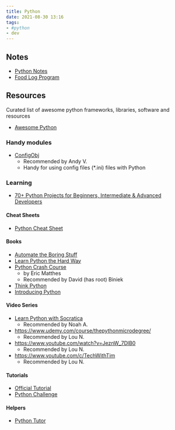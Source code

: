 ```yaml
---
title: Python
date: 2021-08-30 13:16
tags:
- #python
- dev
---
```


## Notes

* [Python Notes](20210910055625-python-notes.md)
* [Food Log Program](20211022061431-food-log-program.md)

## Resources

Curated list of awesome python frameworks, libraries, software and resources

* [Awesome Python](https://github.com/vinta/awesome-python)

### Handy modules

* [ConfigObj](https://configobj.readthedocs.io/en/latest/configobj.html)
  + Recommended by Andy V.
  + Handy for using config files (*.ini) files with Python

### Learning

* [70+ Python Projects for Beginners, Intermediate & Advanced Developers][1]

[1]: https://www.theinsaneapp.com/2021/06/list-of-python-projects-with-source-code-and-tutorials.html


#### Cheat Sheets

* [Python Cheat Sheet](https://www.pythoncheatsheet.org)

#### Books

* [Automate the Boring Stuff](https://automatetheboringstuff.com)
* [Learn Python the Hard Way](https://learncodethehardway.org/python/)
* [Python Crash Course](https://ehmatthes.github.io/pcc/)
  + by Eric Matthes
  + Recommended by David (has root) Biniek
* [Think Python](https://open.umn.edu/opentextbooks/textbooks/43)
* [Introducing Python](https://www.amazon.com/Introducing-Python-Modern-Computing-Packages/dp/1449359361)

#### Video Series

* [Learn Python with Socratica](https://youtu.be/bY6m6_IIN94)
  + Recommended by Noah A.
* https://www.udemy.com/course/thepythonmicrodegree/
  + Recommended by Lou N.
* https://www.youtube.com/watch?v=JeznW_7DlB0
  + Recommended by Lou N.
* https://www.youtube.com/c/TechWithTim
  + Recommended by Lou N.

#### Tutorials

* [Official Tutorial](https://docs.python.org/3/tutorial/index.html)
* [Python Challenge](http://www.pythonchallenge.com)

#### Helpers

* [Python Tutor](https://pythontutor.com)

